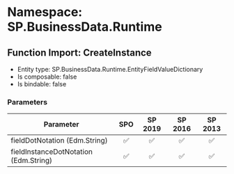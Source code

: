 # Namespace: SP.BusinessData.Runtime

## Function Import: CreateInstance

- Entity type: SP.BusinessData.Runtime.EntityFieldValueDictionary
- Is composable: false
- Is bindable: false

### Parameters

Parameter | SPO | SP 2019 | SP 2016 | SP 2013
----------|:---:|:-------:|:-------:|:-------:
fieldDotNotation (Edm.String) | ✅ | ✅ | ✅ | ✅
fieldInstanceDotNotation (Edm.String) | ✅ | ✅ | ✅ | ✅